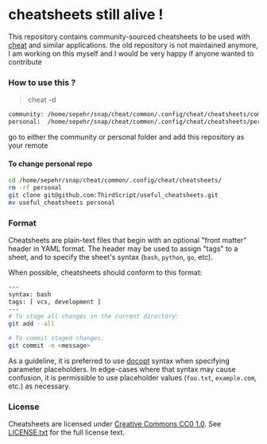 cheatsheets still alive !
===========
This repository contains community-sourced cheatsheets to be used with
[cheat][] and similar applications.
the old repository is not maintained anymore, I am working on this myself
and I would be very happy if anyone wanted to contribute

### How to use this ? ###
> cheat -d
```sh
community: /home/sepehr/snap/cheat/common/.config/cheat/cheatsheets/community
personal:  /home/sepehr/snap/cheat/common/.config/cheat/cheatsheets/personal
```
go to either the community or personal folder and add this repository as your remote

#### To change personal repo
```sh
cd /home/sepehr/snap/cheat/common/.config/cheat/cheatsheets/
rm -rf personal
git clone git@github.com:ThirdScript/useful_cheatsheets.git
mv useful_cheatsheets personal
```

### Format ###
Cheatsheets are plain-text files that begin with an optional "front matter"
header in YAML format. The header may be used to assign "tags" to a sheet, and
to specify the sheet's syntax (`bash`, `python`, `go`, etc).

When possible, cheatsheets should conform to this format:

```sh
---
syntax: bash
tags: [ vcs, development ]
---
# To stage all changes in the current directory:
git add --all

# To commit staged changes:
git commit -m <message>
```

As a guideline, it is preferred to use [docopt][] syntax when specifying
parameter placeholders. In edge-cases where that syntax may cause confusion, it
is permissible to use placeholder values (`foo.txt`, `example.com`, etc.) as
necessary.

### License ###
Cheatsheets are licensed under [Creative Commons CC0 1.0][cc0]. See
[LICENSE.txt][] for the full license text.


[LICENSE.txt]: https://github.com/cheat/cheatsheets/blob/master/.github/LICENSE.txt
[cc0]: https://creativecommons.org/publicdomain/zero/1.0/legalcode
[cheat]:  https://github.com/cheat/cheat
[docopt]: http://docopt.org
